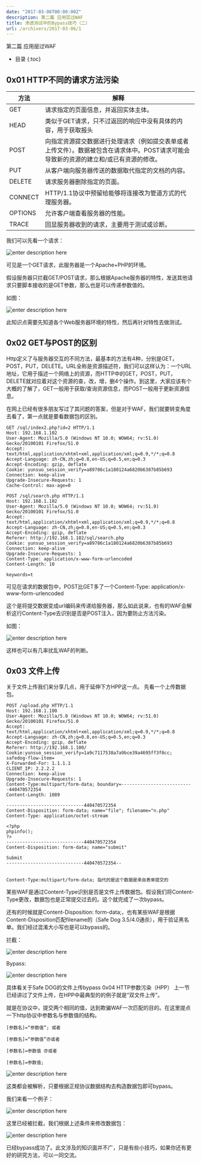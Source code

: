 ```yaml
---
date: "2017-03-06T00:00:00Z"
description: 第二篇 应用层过WAF
title: 渗透测试中的Bypass技巧（二）
url: /archivers/2017-03-06/1
---
```


第二篇 应用层过WAF
<!--more-->

* 目录
{:toc}

## 0x01 HTTP不同的请求方法污染

|方法|解释|
|----| --- |
|GET |请求指定的页面信息，并返回实体主体。|
|HEAD |类似于GET请求，只不过返回的响应中没有具体的内容，用于获取报头|
|POST|向指定资源提交数据进行处理请求（例如提交表单或者上传文件）。数据被包含在请求体中。POST请求可能会导致新的资源的建立和/或已有资源的修改。|
|PUT |从客户端向服务器传送的数据取代指定的文档的内容。|
|DELETE |请求服务器删除指定的页面。|
|CONNECT |HTTP/1.1协议中预留给能够将连接改为管道方式的代理服务器。|
|OPTIONS |允许客户端查看服务器的性能。|
|TRACE |回显服务器收到的请求，主要用于测试或诊断。|

我们可以先看一个请求：

![enter description here](https://rvn0xsy.oss-cn-shanghai.aliyuncs.com/2018-11-2/v2-a383bd9ca01df5357360bec985619334_r.jpg)

可见是一个GET请求，此服务器是一个Apache+PHP的环境。

假设服务器只拦截GET/POST请求，那么根据Apache服务器的特性，发送其他请求只要脚本接收的是GET参数，那么也是可以传递参数值的。

如图：

![enter description here](https://rvn0xsy.oss-cn-shanghai.aliyuncs.com/2018-11-2/v2-3f85682eab332c0efe97874e8f30dc18_r.jpg)

此知识点需要先知道各个Web服务器环境的特性，然后再针对特性去做测试。

## 0x02 GET与POST的区别

Http定义了与服务器交互的不同方法，最基本的方法有4种，分别是GET，POST，PUT，DELETE。URL全称是资源描述符，我们可以这样认为：一个URL地址，它用于描述一个网络上的资源，而HTTP中的GET，POST，PUT，DELETE就对应着对这个资源的查，改，增，删4个操作。到这里，大家应该有个大概的了解了，GET一般用于获取/查询资源信息，而POST一般用于更新资源信息。


在网上已经有很多朋友写过了其问题的答案，但是对于WAF，我们就要转变角度去看了，第一点就是要看数据包的区别。

```http
GET /sql/index2.php?id=2 HTTP/1.1
Host: 192.168.1.102
User-Agent: Mozilla/5.0 (Windows NT 10.0; WOW64; rv:51.0) Gecko/20100101 Firefox/51.0
Accept: text/html,application/xhtml+xml,application/xml;q=0.9,*/*;q=0.8
Accept-Language: zh-CN,zh;q=0.8,en-US;q=0.5,en;q=0.3
Accept-Encoding: gzip, deflate
Cookie: yunsuo_session_verify=a89786c1a180124a6820b6387b85b693
Connection: keep-alive
Upgrade-Insecure-Requests: 1
Cache-Control: max-age=0

```

```http
POST /sql/search.php HTTP/1.1
Host: 192.168.1.102
User-Agent: Mozilla/5.0 (Windows NT 10.0; WOW64; rv:51.0) Gecko/20100101 Firefox/51.0
Accept: text/html,application/xhtml+xml,application/xml;q=0.9,*/*;q=0.8
Accept-Language: zh-CN,zh;q=0.8,en-US;q=0.5,en;q=0.3
Accept-Encoding: gzip, deflate
Referer: http://192.168.1.102/sql/search.php
Cookie: yunsuo_session_verify=a89786c1a180124a6820b6387b85b693
Connection: keep-alive
Upgrade-Insecure-Requests: 1
Content-Type: application/x-www-form-urlencoded
Content-Length: 10

keywords=t
```

可见在请求的数据包中，POST比GET多了一个Content-Type: application/x-www-form-urlencoded

这个是将提交数据变成url编码来传递给服务器，那么如此说来，也有的WAF会解析这行Content-Type去识别是否是POST注入，因为要防止方法污染。

如图：

![enter description here](https://rvn0xsy.oss-cn-shanghai.aliyuncs.com/2018-11-2/v2-891cdb4612a620ab66c2ba574cd581a6_hd.jpg)

这样也可以有几率扰乱WAF的判断。

## 0x03 文件上传

关于文件上传我们来分享几点，用于延伸下方HPP这一点。
先看一个上传数据包。

```http
POST /upload.php HTTP/1.1
Host: 192.168.1.100
User-Agent: Mozilla/5.0 (Windows NT 10.0; WOW64; rv:51.0) Gecko/20100101 Firefox/51.0
Accept: text/html,application/xhtml+xml,application/xml;q=0.9,*/*;q=0.8
Accept-Language: zh-CN,zh;q=0.8,en-US;q=0.5,en;q=0.3
Accept-Encoding: gzip, deflate
Referer: http://192.168.1.100/
Cookie:yunsuo_session_verify=1a9c7117538a7a9bce39a4695ff3f0cc; safedog-flow-item=
X-Forwarded-For: 1.1.1.1
CLIENT_IP: 2.2.2.2
Connection: keep-alive
Upgrade-Insecure-Requests: 1
Content-Type:multipart/form-data; boundary=---------------------------440470572354
Content-Length: 1089

-----------------------------440470572354
Content-Disposition: form-data; name="file"; filename="n.php"
Content-Type: application/octet-stream

<?php
phpinfo();
?>
-----------------------------440470572354
Content-Disposition: form-data; name="submit"

Submit
-----------------------------440470572354--


Content-Type:multipart/form-data; 指代的是这个数据是来自表单提交的

```

某些WAF是通过Content-Type识别是否是文件上传数据包。假设我们将Content-Type更改，数据包也是正常提交过去的。这个就完成了一次bypass。

还有的时候就是Content-Disposition: form-data;，也有某些WAF是根据Content-Disposition匹配filename的（Safe Dog 3.5/4.0通杀），用于验证黑名单。我们经过混淆大小写也是可以bypass的。

拦截：

![enter description here](https://rvn0xsy.oss-cn-shanghai.aliyuncs.com/2018-11-2/v2-20da9f1c3ae2f0a737742537bb00e2e9_hd.jpg)

Bypass:

![enter description here](https://rvn0xsy.oss-cn-shanghai.aliyuncs.com/2018-11-2/v2-500c45055dd17ed446ff94d224524fdc_r.jpg)

具体看关于Safe DOG的文件上传bypass
0x04 HTTP参数污染（HPP）
上一节已经讲过了文件上传，在HPP中最典型的的例子就是“双文件上传”。

就是在协议中，提交两个相同的值，达到欺骗WAF一次匹配的目的。在这里提点一下http协议中参数名与参数值的结构。

```
[参数名]=“参数值”; 或者 

[参数名]=“参数值”亦或者

[参数名]=参数值 亦或者

[参数名]=参数值;
```

![enter description here](https://rvn0xsy.oss-cn-shanghai.aliyuncs.com/2018-11-2/v2-b7d3cd2ebbebb9fc926c95c9aca66416_r.jpg)

这类都会被解析，只要根据正规协议数据结构去构造数据包即可bypass。

我们来看一个例子：

![enter description here](https://rvn0xsy.oss-cn-shanghai.aliyuncs.com/2018-11-2/v2-dba7b7f3bd2777bf95a0e4ceb0f67a47_r.jpg)

这里已经被拦截，我们根据上述条件来修改数据包：

![enter description here](https://rvn0xsy.oss-cn-shanghai.aliyuncs.com/2018-11-2/v2-20e328e31e0e28bb1490df5191630a59_r.jpg)

已经bypass成功了。此文涉及的知识面并不广，只是有些小技巧，如果你还有更好的研究方法，可以一同交流。

